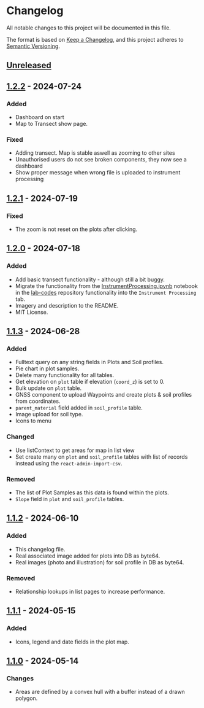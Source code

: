 # Changelog

All notable changes to this project will be documented in this file.

The format is based on [Keep a Changelog](https://keepachangelog.com/en/1.1.0/),
and this project adheres to [Semantic Versioning](https://semver.org/spec/v2.0.0.html).

## [Unreleased]

## [1.2.2] - 2024-07-24

### Added

- Dashboard on start
- Map to Transect show page.

### Fixed

- Adding transect. Map is stable aswell as zooming to other sites
- Unauthorised users do not see broken components, they now see a dashboard
- Show proper message when wrong file is uploaded to instrument processing

## [1.2.1] - 2024-07-19

### Fixed

- The zoom is not reset on the plots after clicking.


## [1.2.0] - 2024-07-18

### Added
- Add basic transect functionality - although still a bit buggy.
- Migrate the functionality from the [InstrumentProcessing.ipynb](https://github.com/LabSOIL/lab-codes/blob/cfd502f2d46596870033fabb570d79bcf8449fa5/InstrumentProcessing.ipynb)
notebook in the [lab-codes](https://github.com/LabSOIL/lab-codes) repository
functionality into the `Instrument Processing` tab.
- Imagery and description to the README.
- MIT License.

## [1.1.3] - 2024-06-28

### Added

- Fulltext query on any string fields in Plots and Soil profiles.
- Pie chart in plot samples.
- Delete many functionality for all tables.
- Get elevation on `plot` table if elevation (`coord_z`) is set to 0.
- Bulk update on `plot` table.
- GNSS component to upload Waypoints and create plots & soil profiles
from coordinates.
- `parent_material` field added in `soil_profile` table.
- Image upload for soil type.
- Icons to menu

### Changed

- Use listContext to get areas for map in list view
- Set create many on `plot` and `soil_profile` tables with list of records
instead using the `react-admin-import-csv`.


### Removed

- The list of Plot Samples as this data is found within the plots.
- `Slope` field in `plot` and `soil_profile` tables.

## [1.1.2] - 2024-06-10

### Added

- This changelog file.
- Real associated image added for plots into DB as byte64.
- Real images (photo and illustration) for soil profile in DB as byte64.

### Removed

- Relationship lookups in list pages to increase performance.

## [1.1.1] - 2024-05-15

### Added

- Icons, legend and date fields in the plot map.

## [1.1.0] - 2024-05-14

### Changes

- Areas are defined by a convex hull with a buffer instead of a drawn
polygon.

[unreleased]: https://github.com/LabSOIL/sensormap-ui/compare/v1.2.1...HEAD
[1.2.2]: https://github.com/LabSOIL/sensormap-ui/compare/1.2.1...0.2.2
[1.2.1]: https://github.com/LabSOIL/sensormap-ui/compare/1.2.0...0.2.1
[1.2.0]: https://github.com/LabSOIL/sensormap-ui/compare/1.1.3...0.2.0
[1.1.3]: https://github.com/LabSOIL/sensormap-ui/compare/1.1.2...0.1.3
[1.1.2]: https://github.com/LabSOIL/sensormap-ui/compare/1.1.1...0.1.2
[1.1.1]: https://github.com/LabSOIL/sensormap-ui/compare/1.1.0...0.1.1
[1.1.0]: https://github.com/LabSOIL/sensormap-ui/compare/0.0.1...0.1.0
